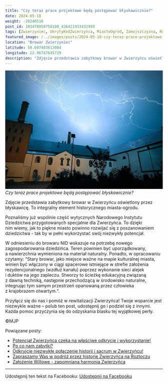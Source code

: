 ```yaml
---
title: "Czy teraz prace projektowe będą postępować błyskawicznie?"
date: 2024-05-18
weight: -20240518
post_id: 103478058758108_426421933432999
tags: [Zwierzyniec, UkrytyKodZwierzyńca, MiastoOgród, Zamojszczyzna, Roztocze, Lubelskie, villarestituta, turystyka, dziedzictwo, zabytki, krajobrazy, TajemnicePrzeszłości, PodróżeWczasie, MagiczneMiejsce, BrowarZwierzyniec]
featured_image: /../images/posts/2024-05-18-czy-teraz-prace-projektowe-beda-postepowac.jpg
location: "Browar Zwierzyniec"
latitude: 50.607403613084
longitude: 22.96747645729
description: "Zdjęcie przedstawia zabytkowy browar w Zwierzyńcu oświetlony przez błyskawicę. To integralny element historycznego miasta-ogrodu...."
---
```


![Czy teraz prace projektowe będą postępować błyskawicznie?](/images/posts/2024-05-18-czy-teraz-prace-projektowe-beda-postepowac.jpg)
*Czy teraz prace projektowe będą postępować błyskawicznie?*

Zdjęcie przedstawia zabytkowy browar w Zwierzyńcu oświetlony przez błyskawicę. To integralny element historycznego miasta-ogrodu.

Poznaliśmy już wspólnie część wytycznych Narodowego Instytutu Dziedzictwa przygotowanych specjalnie dla Zwierzyńca. To dzięki nim wiemy, jak to piękne miasto powinno rozwijać się z poszanowaniem dziedzictwa - tak by w pełni wykorzystać swój niezwykły potencjał.

W odniesieniu do browaru NID wskazuje na potrzebę nowego zagospodarowania dziedzińca. Teren powinien być uporządkowany, a nawierzchnia wymieniona na materiał naturalny. Ponadto, w opracowaniu czytamy: “Stary browar, jako miejsce ważne na mapie kulturalnej miasta, winien być włączony w ciągi spacerowe istniejące w strefie założenia rezydencjonalnego (wzdłuż kanału) poprzez wykonanie sieci alejek i duktów na jego zapleczu. Stworzy to ścieżkę edukacyjną związaną z dawną techniką, następnie przechodzącą w  środowisko naturalne, integrując tym samym przestrzeń opanowaną przez człowieka z krajobrazem otwartym.“.

Przyłącz się do nas i pomóż w rewitalizacji Zwierzyńca!
Twoje wsparcie jest niezwykle ważne – polub ten post, udostępnij go i podziel się z innymi.
Każda pomoc przyczynia się do odzyskania blasku tej wyjątkowej perły.



©MJP

Powiązane posty:
- [Potencjał Zwierzyńca czeka na właściwe odkrycie i wykorzystanie!](/posts/potencjal-zwierzynca-czeka-na-wlasciwe-odkrycie-i)
- [Po co nam zabytki?](/posts/po-co-nam-zabytki)
- [Odkryjcie niezwykłe połączenie historii i sacrum w Zwierzyńcu!](/posts/odkryjcie-niezwykle-polaczenie-historii-i-sacrum)
- [Zapraszamy Was w podróż przez historię Zwierzyńca na Roztoczu](/posts/zapraszamy-was-w-podroz-przez-historie-zwierzynca)
- [Założenie Willowe - zapomniana harmonia Zwierzyńca](/posts/zalozenie-willowe-zapomniana-harmonia-zwierzynca)


---

Udostępnij ten tekst na Facebooku:
[Udostępnij na Facebooku](https://www.facebook.com/sharer/sharer.php?u=https://stowarzyszeniewachniewskiej.pl/posts/czy-teraz-prace-projektowe-beda-postepowac)

<script type="application/ld+json">
{
  "@context": "https://schema.org",
  "@type": "BlogPosting",
  "headline": "Czy teraz prace projektowe będą postępować błyskawicznie?",
  "datePublished": "2024-05-18",
  "dateModified": "2024-05-18",
  "author": {
    "@type": "Person",
    "name": "Michał Jan Patyk"
  },
  "publisher": {
    "@type": "Organization",
    "name": "Stowarzyszenie im. Aleksandry Wachniewskiej",
    "logo": {
      "@type": "ImageObject",
      "url": "https://stowarzyszeniewachniewskiej.pl/images/logo/logo.svg"
    }
  },
  "mainEntityOfPage": {
    "@type": "WebPage",
    "@id": "https://stowarzyszeniewachniewskiej.pl/posts/czy-teraz-prace-projektowe-beda-postepowac"
  },
  "image": {
    "@type": "ImageObject",
    "url": "https://stowarzyszeniewachniewskiej.pl//images/posts/2024-05-18-czy-teraz-prace-projektowe-beda-postepowac.jpg"
  },
  "articleSection": "Dziedzictwo Kulturowe i Zabytki",
  "keywords": "[Zwierzyniec, UkrytyKodZwierzyńca, MiastoOgród, Zamojszczyzna, Roztocze, Lubelskie, villarestituta, turystyka, dziedzictwo, zabytki, krajobrazy, TajemnicePrzeszłości, PodróżeWczasie, MagiczneMiejsce, BrowarZwierzyniec]",
  "wordCount": 164,
  "articleBody": "Zdjęcie przedstawia zabytkowy browar w Zwierzyńcu oświetlony przez błyskawicę. To integralny element historycznego miasta-ogrodu.\n\nPoznaliśmy już wspólnie część wytycznych Narodowego Instytutu Dziedzictwa przygotowanych specjalnie dla Zwierzyńca. To dzięki nim wiemy, jak to piękne miasto powinno rozwijać się z poszanowaniem dziedzictwa - tak by w pełni wykorzystać swój niezwykły potencjał.\n\nW odniesieniu do browaru NID wskazuje na potrzebę nowego zagospodarowania dziedzińca. Teren powinien być uporządkowany, a nawierzchnia wymieniona na materiał naturalny. Ponadto, w opracowaniu czytamy: “Stary browar, jako miejsce ważne na mapie kulturalnej miasta, winien być włączony w ciągi spacerowe istniejące w strefie założenia rezydencjonalnego (wzdłuż kanału) poprzez wykonanie sieci alejek i duktów na jego zapleczu. Stworzy to ścieżkę edukacyjną związaną z dawną techniką, następnie przechodzącą w  środowisko naturalne, integrując tym samym przestrzeń opanowaną przez człowieka z krajobrazem otwartym.“.\n\nPrzyłącz się do nas i pomóż w rewitalizacji Zwierzyńca!\nTwoje wsparcie jest niezwykle ważne – polub ten post, udostępnij go i podziel się z innymi.\nKażda pomoc przyczynia się do odzyskania blasku tej wyjątkowej perły.\n\n\n\n©MJP",
  "description": "Zdjęcie przedstawia zabytkowy browar w Zwierzyńcu oświetlony przez błyskawicę. To integralny element historycznego miasta-ogrodu....",
  "copyrightHolder": {
    "@type": "Person",
    "name": "Michał Jan Patyk"
  }
}
</script>
<script type="application/ld+json">
{
  "@context": "https://schema.org",
  "@type": "BreadcrumbList",
  "itemListElement": [
    {
      "@type": "ListItem",
      "position": 1,
      "name": "Home",
      "item": "https://stowarzyszeniewachniewskiej.pl"
    },
    {
      "@type": "ListItem",
      "position": 2,
      "name": "posts",
      "item": "https://stowarzyszeniewachniewskiej.pl/posts"
    },
    {
      "@type": "ListItem",
      "position": 3,
      "name": "Czy teraz prace projektowe będą postępować błyskawicznie?",
      "item": "https://stowarzyszeniewachniewskiej.pl/posts/czy-teraz-prace-projektowe-beda-postepowac"
    }
  ]
}
</script>
